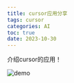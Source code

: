 ```yaml
---
title: cursor应用分享
tags: cursor
categories: AI
toc: true
date: 2023-10-30
---
```

介绍cursor的应用！

<!--more-->

![demo](/images/demo.png)

